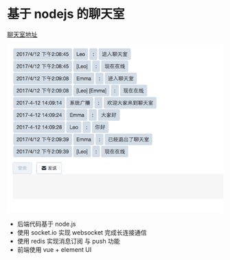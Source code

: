 # 基于 nodejs 的聊天室

[聊天室地址](http://taoer.info:9000)

![](https://raw.githubusercontent.com/e174596549/chat-tools/master/QQ20170412-140958.png)

- 后端代码基于 node.js 
- 使用 socket.io 实现 websocket 完成长连接通信
- 使用 redis 实现消息订阅 与 push 功能
- 前端使用 vue + element UI
